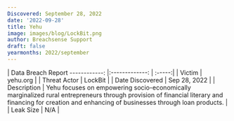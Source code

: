 ```yaml
---
Discovered: September 28, 2022
date: '2022-09-28'
title: Yehu
image: images/blog/LockBit.png
author: Breachsense Support
draft: false
yearmonths: 2022/september
---
```



| Data Breach Report
------------:     |:-------------:    | :-----:|
| Victim      | yehu.org      | 
| Threat Actor      | LockBit      | 
| Date Discovered      | Sep 28, 2022      | 
| Description      | Yehu focuses on empowering socio-economically marginalized rural entrepreneurs through provision of financial literary and financing for creation and enhancing of businesses through loan products.      | 
| Leak Size      | N/A      | 


